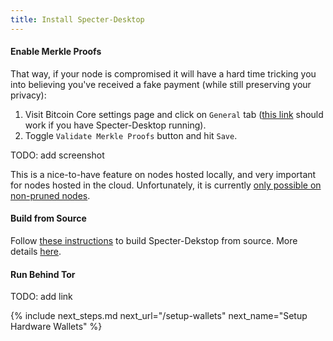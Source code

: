 ```yaml
---
title: Install Specter-Desktop
---
```


#### Enable Merkle Proofs
That way, if your node is compromised it will have a hard time tricking you into believing you've received a fake payment (while still preserving your privacy):
1. Visit Bitcoin Core settings page and click on `General` tab ([this link](http://localhost:25441/settings/general) should work if you have Specter-Desktop running).
2. Toggle `Validate Merkle Proofs` button and hit `Save`.

TODO: add screenshot

This is a nice-to-have feature on nodes hosted locally, and very important for nodes hosted in the cloud.
Unfortunately, it is currently [only possible on non-pruned nodes](https://github.com/cryptoadvance/specter-desktop/pull/334#issuecomment-685981023).

#### Build from Source
Follow [these instructions](https://github.com/cryptoadvance/specter-desktop#how-to-run) to build Specter-Dekstop from source.
More details [here](https://github.com/cryptoadvance/specter-desktop/blob/master/DEVELOPMENT.md).

#### Run Behind Tor
TODO: add link


{% include next_steps.md next_url="/setup-wallets" next_name="Setup Hardware Wallets" %}
